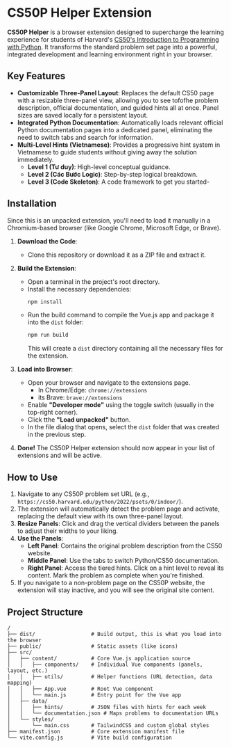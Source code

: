 
# CS50P Helper Extension

**CS50P Helper** is a browser extension designed to supercharge the learning experience for students of Harvard's [CS50's Introduction to Programming with Python](https://cs50.harvard.edu/python/2022/). It transforms the standard problem set page into a powerful, integrated development and learning environment right in your browser.


## Key Features

- **Customizable Three-Panel Layout**: Replaces the default CS50 page with a resizable three-panel view, allowing you to see tofofhe problem description, official documentation, and guided hints all at once. Panel sizes are saved locally for a persistent layout.
- **Integrated Python Documentation**: Automatically loads relevant official Python documentation pages into a dedicated panel, eliminating the need to switch tabs and search for information.
- **Multi-Level Hints (Vietnamese)**: Provides a progressive hint system in Vietnamese to guide students without giving away the solution immediately.
    - **Level 1 (Tư duy)**: High-level conceptual guidance.
    - **Level 2 (Các Bước Logic)**: Step-by-step logical breakdown.
    - **Level 3 (Code Skeleton)**: A code framework to get you started-
## Installation

Since this is an unpacked extension, you'll need to load it manually in a Chromium-based browser (like Google Chrome, Microsoft Edge, or Brave).

1.  **Download the Code**:
    - Clone this repository or download it as a ZIP file and extract it.

2.  **Build the Extension**:
    - Open a terminal in the project's root directory.
    - Install the necessary dependencies:
      ```bash
      npm install
      ```
    - Run the build command to compile the Vue.js app and package it into the `dist` folder:
      ```bash
      npm run build
      ```
      This will create a `dist` directory containing all the necessary files for the extension.

3.  **Load into Browser**:
    - Open your browser and navigate to the extensions page.
        - In Chrome/Edge: `chrome://extensions`
        - its Brave: `brave://extensions`
    - Enable **"Developer mode"** using the toggle switch (usually in the top-right corner).
    - Click tthe **"Load unpacked"** button.
    - In the file dialog that opens, select the `dist` folder that was created in the previous step.

4.  **Done!** The CS50P Helper extension should now appear in your list of extensions and will be active.

## How to Use

1.  Navigate to any CS50P problem set URL (e.g., `https://cs50.harvard.edu/python/2022/psets/0/indoor/`).
2.  The extension will automatically detect the problem page and activate, replacing the default view with its own three-panel layout.
3.  **Resize Panels**: Click and drag the vertical dividers between the panels to adjust their widths to your liking.
4.  **Use the Panels**:
    - **Left Panel**: Contains the original problem description from the CS50 website.
    - **Middle Panel**: Use the tabs to switch Python/CS50 documentation.
    - **Right Panel**: Access the tiered hints. Click on a hint level to reveal its content. Mark the problem as complete when you're finished.
5.  If you navigate to a non-problem page on the CS50P website, the extension will stay inactive, and you will see the original site content.

## Project Structure

```
/
├── dist/                  # Build output, this is what you load into the browser
├── public/                # Static assets (like icons)
├── src/
│   ├── content/           # Core Vue.js application source
│   │   ├── components/    # Individual Vue components (panels, layout, etc.)
│   │   ├── utils/         # Helper functions (URL detection, data mapping)
│   │   ├── App.vue        # Root Vue component
│   │   └── main.js        # Entry point for the Vue app
│   ├── data/
│   │   ├── hints/         # JSON files with hints for each week
│   │   └── documentation.json # Maps problems to documentation URLs
│   └── styles/
│       └── main.css       # TailwindCSS and custom global styles
├── manifest.json          # Core extension manifest file
└── vite.config.js         # Vite build configuration
```
